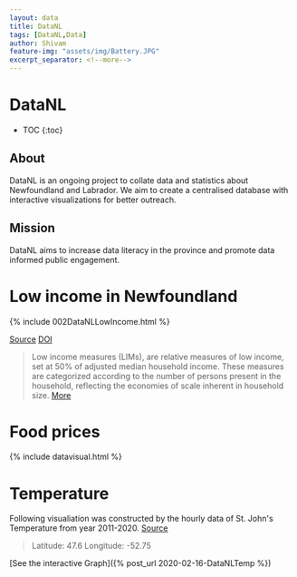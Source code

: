 ```yaml
---
layout: data
title: DataNL
tags: [DataNL,Data]
author: Shivam
feature-img: "assets/img/Battery.JPG"
excerpt_separator: <!--more-->
---
```

# DataNL
* TOC
{:toc}
## About
DataNL is an ongoing project to collate data and statistics about Newfoundland and Labrador. We aim to create a centralised database with interactive visualizations for better outreach.
## Mission
DataNL aims to increase data literacy in the province and promote data informed public engagement.

# Low income in Newfoundland
{% include 002DataNLLowIncome.html %}

[Source](https://www150.statcan.gc.ca/t1/tbl1/en/tv.action?pid=1110013502)
[DOI](https://doi.org/10.25318/1110013501-eng)

> Low income measures (LIMs), are relative measures of low income, set at 50% of adjusted median household income. These measures are categorized according to the number of persons present in the household, reflecting the economies of scale inherent in household size.
[More](https://www23.statcan.gc.ca/imdb/p2SV.pl?Function=getSurvey&SDDS=3502)


# Food prices

{% include datavisual.html %}

# Temperature
Following visualiation was constructed by the hourly data of St. John's Temperature from year 2011-2020. [Source](https://climate.copernicus.eu/climate-reanalysis)
> Latitude: 47.6
> Longitude: -52.75

[See the interactive Graph]({% post_url 2020-02-16-DataNLTemp %})

